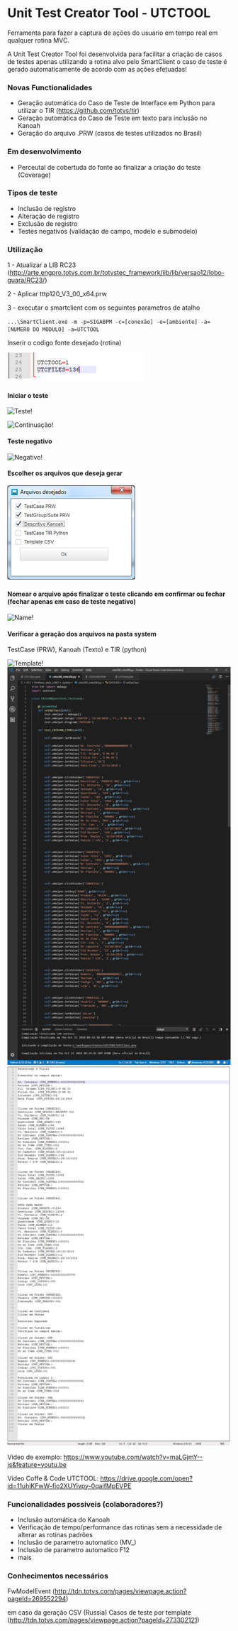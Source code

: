 # Unit Test Creator Tool - UTCTOOL

Ferramenta para fazer a captura de ações do usuario em tempo real em qualquer rotina MVC.

A Unit Test Creator Tool foi desenvolvida para facilitar a criação de casos de testes apenas utilizando a rotina alvo pelo SmartClient o caso de teste é gerado automaticamente de acordo com as ações efetuadas!

### Novas Functionalidades
+ Geração automática do Caso de Teste de Interface em Python para utilizar o TIR (https://github.com/totvs/tir)
+ Geração automática do Caso de Teste em texto para inclusão no Kanoah
+ Geração do arquivo .PRW (casos de testes utilizados no Brasil)

### Em desenvolvimento
+ Perceutal de cobertuda do fonte ao finalizar a criação do teste (Coverage)

### Tipos de teste
+ Inclusão de registro
+ Alteração de registro
+ Exclusão de registro
+ Testes negativos (validação de campo, modelo e submodelo)

### Utilização
1 - Atualizar a LIB RC23 (http://arte.engpro.totvs.com.br/totvstec_framework/lib/lib/versao12/lobo-guara/RC23/)

2 - Aplicar tttp120_V3_00_x64.prw

3 - executar o smartclient com os seguintes parametros de atalho


`...\SmartClient.exe -m -p=SIGABPM -c=[conexão] -e=[ambiente] -a=[NUMERO DO MODULO] -a=UTCTOOL`



Inserir o codigo fonte desejado (rotina)

![Rotina!](/docs/im1.png "Rotina")

#### Iniciar o teste

![Teste!](/docs/im2.png "Teste")

![Continuação!](/docs/im3.png "Teste")

#### Teste negativo

![Negativo!](/docs/im4.png "Negativo")

#### Escolher os arquivos que deseja gerar

![files!](/docs/im9.png "Files")

#### Nomear o arquivo após finalizar o teste clicando em confirmar ou fechar (fechar apenas em caso de teste negativo)

![Name!](/docs/im5.png "Name")


#### Verificar a geração dos arquivos na pasta system
TestCase (PRW), Kanoah (Texto) e TIR (python)

![Template!](/docs/im6.png "Geração")
![python!](/docs/im7.png "Geração")
![Kanoah!](/docs/im8.png "Geração")

Video de exemplo: 
https://www.youtube.com/watch?v=maLGjmY--js&feature=youtu.be

Video Coffe & Code UTCTOOL: 
https://drive.google.com/open?id=11uhiKFwW-fio2XUYivpy-0qaifMpEVPE

### Funcionalidades possiveis (colaboradores?)
+ Inclusão automática do Kanoah
+ Verificação de tempo/performance das rotinas sem a necessidade de alterar as rotinas padrões
+ Inclusão de parametro automatico (MV_)
+ Inclusão de parametro automatico F12
+ mais

### Conhecimentos necessários
FwModelEvent (http://tdn.totvs.com/pages/viewpage.action?pageId=269552294)

em caso da geração CSV (Russia)
Casos de teste por template (http://tdn.totvs.com/pages/viewpage.action?pageId=273302121)
